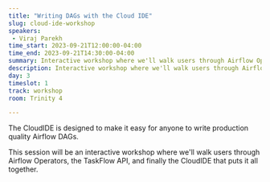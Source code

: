```yaml
---
title: "Writing DAGs with the Cloud IDE"
slug: cloud-ide-workshop
speakers:
 - Viraj Parekh
time_start: 2023-09-21T12:00:00-04:00
time_end: 2023-09-21T14:30:00-04:00
summary: Interactive workshop where we'll walk users through Airflow Operators, the TaskFlow API, and finally the CloudIDE that puts it all together.
description: Interactive workshop where we'll walk users through Airflow Operators, the TaskFlow API, and finally the CloudIDE that puts it all together.
day: 3
timeslot: 1
track: workshop
room: Trinity 4

---
```


The CloudIDE is designed to make it easy for anyone to write production quality Airflow DAGs.

This session will be an interactive workshop where we'll walk users through Airflow Operators, the TaskFlow API, and finally the CloudIDE that puts it all together.